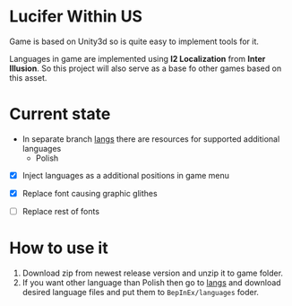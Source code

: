 # Lucifer Within US
Game is based on Unity3d so is quite easy to implement tools for it.

Languages in game are implemented using **I2 Localization** from **Inter Illusion**. So this project will also serve as a base fo other games based on this asset.


# Current state
- In separate branch [langs](https://github.com/GameTranslator/LuciferWithinUS/tree/langs) there are resources for supported additional languages
  - Polish
- [X] Inject languages as a additional positions in game menu
- [X] Replace font causing graphic glithes
- [ ] Replace rest of fonts


# How to use it
1. Download zip from newest release version and unzip it to game folder.
2. If you want other language than Polish then go to [langs](https://github.com/GameTranslator/LuciferWithinUS/tree/langs) and download desired language files and put them to `BepInEx/languages` foder.
